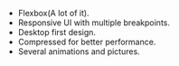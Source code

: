 * Flexbox(A lot of it).
* Responsive UI with multiple breakpoints.
* Desktop first design.
* Compressed for better performance.
* Several animations and pictures.

